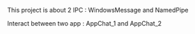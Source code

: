 This project is about 2 IPC : WindowsMessage and NamedPipe 

Interact between two app : AppChat_1 and AppChat_2
